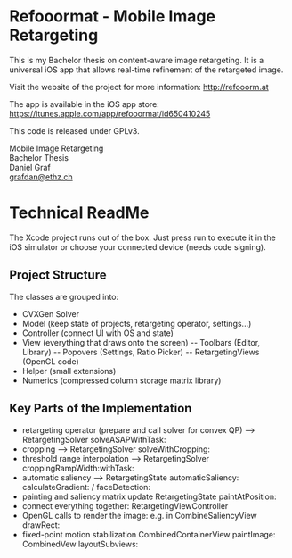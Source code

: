 Refooormat - Mobile Image Retargeting
===========

This is my Bachelor thesis on content-aware image retargeting. It is a universal iOS app that allows real-time refinement of the retargeted image.

Visit the website of the project for more information: http://refooorm.at

The app is available in the iOS app store: 
https://itunes.apple.com/app/refooormat/id650410245

This code is released under GPLv3.

Mobile Image Retargeting  
Bachelor Thesis  
Daniel Graf  
grafdan@ethz.ch

Technical ReadMe
==============
The Xcode project runs out of the box.
Just press run to execute it in the iOS simulator
or choose your connected device (needs code signing).

Project Structure
-----------------
The classes are grouped into:
- CVXGen Solver
- Model (keep state of projects, retargeting operator, settings...)
- Controller (connect UI with OS and state)
- View (everything that draws onto the screen)
-- Toolbars (Editor, Library)
-- Popovers (Settings, Ratio Picker)
-- RetargetingViews (OpenGL code)
- Helper (small extensions)
- Numerics (compressed column storage matrix library)

Key Parts of the Implementation
-------------------------------
- retargeting operator (prepare and call solver for convex QP)
--> RetargetingSolver solveASAPWithTask:
- cropping
--> RetargetingSolver solveWithCropping:
- threshold range interpolation
--> RetargetingSolver croppingRampWidth:withTask:
- automatic saliency
--> RetargetingState automaticSaliency:
    calculateGradient: / faceDetection:
- painting and saliency matrix update
	RetargetingState paintAtPosition:
- connect everything together:
	RetargetingViewController
- OpenGL calls to render the image:
	e.g. in CombineSaliencyView drawRect:
- fixed-point motion stabilization
	CombinedContainerView paintImage:
	CombinedVew layoutSubviews: